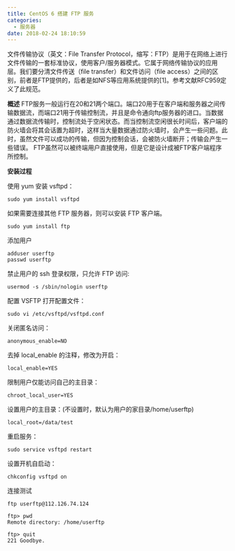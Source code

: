 ```yaml
---
title: CentOS 6 搭建 FTP 服务
categories:
  - 服务器
date: 2018-02-24 18:10:59
---
```


文件传输协议（英文：File Transfer Protocol，缩写：FTP）是用于在网络上进行文件传输的一套标准协议，使用客户/服务器模式。它属于网络传输协议的应用层。我们要分清文件传送（file transfer）和文件访问（file access）之间的区别，前者是FTP提供的，后者是如NFS等应用系统提供的\[1\]。参考文献RFC959定义了此规范。

**概述** FTP服务一般运行在20和21两个端口。端口20用于在客户端和服务器之间传输数据流，而端口21用于传输控制流，并且是命令通向ftp服务器的进口。当数据通过数据流传输时，控制流处于空闲状态。而当控制流空闲很长时间后，客户端的防火墙会将其会话置为超时，这样当大量数据通过防火墙时，会产生一些问题。此时，虽然文件可以成功的传输，但因为控制会话，会被防火墙断开；传输会产生一些错误。 FTP虽然可以被终端用户直接使用，但是它是设计成被FTP客户端程序所控制。

**安装过程**

使用 yum 安装 vsftpd：

    sudo yum install vsftpd
    

如果需要连接其他 FTP 服务器，则可以安装 FTP 客户端。

    sudo yum install ftp
    

添加用户

    adduser userftp
    passwd userftp
    

禁止用户的 ssh 登录权限，只允许 FTP 访问:

    usermod -s /sbin/nologin userftp
    

配置 VSFTP 打开配置文件：

    sudo vi /etc/vsftpd/vsftpd.conf
    

关闭匿名访问：

    anonymous_enable=NO
    

去掉 local_enable 的注释，修改为开启：

    local_enable=YES
    

限制用户仅能访问自己的主目录：

    chroot_local_user=YES
    

设置用户的主目录：(不设置时，默认为用户的家目录/home/userftp)

    local_root=/data/test
    

重启服务：

    sudo service vsftpd restart
    

设置开机自启动：

    chkconfig vsftpd on
    

连接测试

    ftp userftp@112.126.74.124
    
    ftp> pwd
    Remote directory: /home/userftp
    
    ftp> quit
    221 Goodbye.